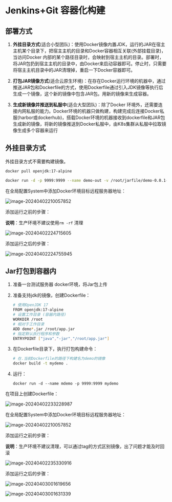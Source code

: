# Jenkins+Git 容器化构建

## 部署方式

1. **外挂目录方式**(适合小型团队)：使用Docker镜像内置JDK，运行的JAR在宿主主机某个目录下，把宿主主机的目录和Docker容器相互关联(外部挂载目录)，当访问Docker 内部的某个路径目录时，会映射到宿主主机的目录。部署时，将JAR包扔到宿主主机的目录中，由Docker来启动容器即可。停止时，只需要将宿主主机目录中的JAR清理掉，重启一下Docker容器即可。

2. **打包JAR镜像方式**(适合云原生环境)：在存在Docker运行环境的机器中，通过推送JAR包和Dockerfile的方式，使用Dockerfile通过引入JDK镜像等执行后生成一个镜像，这个新的镜像中包含JAR包。用新的镜像来生成容器。

3. **生成新镜像并推送到私服中**(适合大型团队)：除了Docker 环境外，还需要连接内网私服的能力。Docker环境的机器只做构建，构建完成后连接Docker私服(harbor或dockerhub)，搭载Docker环境的机器接收到dockerfile和JAR包生成新的镜像，将新的镜像推送到Docker私服中，由K8s集群从私服中拉取镜像生成多个容器来运行

## 外挂目录方式

外挂目录方式不需要构建镜像。

```sh
docker pull openjdk:17-alpine

docker run -d -p 9999:9999 --name demo-out -v /root/jarfile/demo-0.0.1-SNAPSHOT.jar:/app.jar openjdk:17-alpine java -jar app.jar
```

在全局配置System中添加Docker环境目标远程服务器地址：

![image-20240402210057852](https://fastly.jsdelivr.net/gh/LetengZzz/img/java/tools/202412092247955.png)

添加运行之前的步骤：

**说明**：生产环境不建议使用`rm -rf` 清理

![image-20240402224715605](https://fastly.jsdelivr.net/gh/LetengZzz/img/java/tools/202412092247347.png)

添加运行之后的步骤：

![image-20240402224755945](https://fastly.jsdelivr.net/gh/LetengZzz/img/java/tools/202412092247392.png)

## Jar打包到容器内

1. 准备一台测试服务器 docker环境，将Jar包上传

2. 准备支持jdk的镜像，创建Dockerfile：

   ```sh
   # 使用OpenJDK 17
   FROM openjdk:17-alpine
   # 设置工作目录 (容器内路径)
   WORKDIR /root
   # 相对于工作目录
   ADD demo*.jar /root/app.jar
   # 指定默认执行程序和参数
   ENTRYPOINT ["java","-jar","/root/app.jar"]
   ```

3. 在Dockerfile目录下，执行打包构建命令：

   ```sh
   # 在.当前Dockerfile的路径下构建名为demo的镜像
   docker build -t mydemo .
   ```

4. 运行：

   ```
   docker run -d --name mdemo -p 9999:9999 mydemo
   ```

在项目上创建Dockerfile：

![image-20240402233228987](https://fastly.jsdelivr.net/gh/LetengZzz/img/java/tools/202412092247024.png)

在全局配置System中添加Docker环境目标远程服务器地址：

![image-20240402210057852](https://fastly.jsdelivr.net/gh/LetengZzz/img/java/tools/202412092247844.png)

添加运行之前的步骤：

**说明**：生产环境不建议清理，可以通过tag的方式区别镜像，出了问题才能及时回滚

![image-20240402235330916](https://fastly.jsdelivr.net/gh/LetengZzz/img/java/tools/202412092248626.png)

添加运行之后的步骤：

![image-20240403001619656](https://fastly.jsdelivr.net/gh/LetengZzz/img/java/tools/202412092247546.png)

![image-20240403001631339](https://fastly.jsdelivr.net/gh/LetengZzz/img/java/tools/202412092248527.png)

